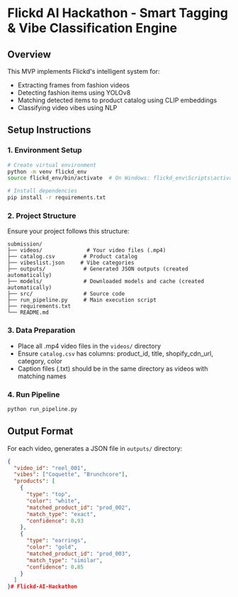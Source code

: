 # Flickd AI Hackathon - Smart Tagging & Vibe Classification Engine

## Overview
This MVP implements Flickd's intelligent system for:
- Extracting frames from fashion videos
- Detecting fashion items using YOLOv8
- Matching detected items to product catalog using CLIP embeddings
- Classifying video vibes using NLP

## Setup Instructions

### 1. Environment Setup
```bash
# Create virtual environment
python -m venv flickd_env
source flickd_env/bin/activate  # On Windows: flickd_env\Scripts\activate

# Install dependencies
pip install -r requirements.txt
```

### 2. Project Structure
Ensure your project follows this structure:
```
submission/
├── videos/              # Your video files (.mp4)
├── catalog.csv         # Product catalog
├── vibeslist.json     # Vibe categories
├── outputs/            # Generated JSON outputs (created automatically)
├── models/             # Downloaded models and cache (created automatically)
├── src/                # Source code
├── run_pipeline.py     # Main execution script
├── requirements.txt
└── README.md
```

### 3. Data Preparation
- Place all .mp4 video files in the `videos/` directory
- Ensure `catalog.csv` has columns: product_id, title, shopify_cdn_url, category, color
- Caption files (.txt) should be in the same directory as videos with matching names

### 4. Run Pipeline
```bash
python run_pipeline.py
```

## Output Format
For each video, generates a JSON file in `outputs/` directory:
```json
{ 
  "video_id": "reel_001", 
  "vibes": ["Coquette", "Brunchcore"], 
  "products": [ 
    { 
      "type": "top", 
      "color": "white", 
      "matched_product_id": "prod_002", 
      "match_type": "exact", 
      "confidence": 0.93 
    }, 
    { 
      "type": "earrings", 
      "color": "gold", 
      "matched_product_id": "prod_003", 
      "match_type": "similar", 
      "confidence": 0.85 
    } 
  ] 
}# Flickd-AI-Hackathon
